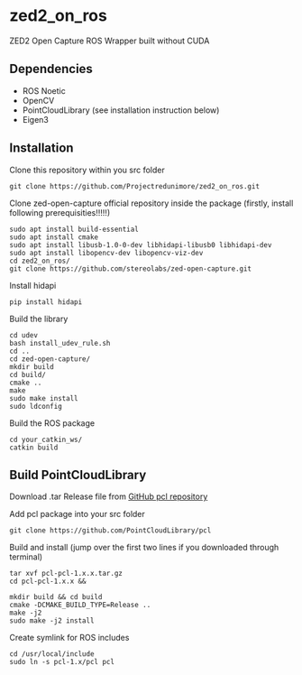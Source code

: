 
# zed2_on_ros

ZED2 Open Capture ROS Wrapper built without CUDA

## Dependencies

 - ROS Noetic
 - OpenCV
 -  PointCloudLibrary (see installation instruction below)
 - Eigen3

## Installation

Clone this repository within you src folder

    git clone https://github.com/Projectredunimore/zed2_on_ros.git

Clone zed-open-capture official repository inside the package (firstly, install following prerequisities!!!!!)

    sudo apt install build-essential
    sudo apt install cmake
    sudo apt install libusb-1.0-0-dev libhidapi-libusb0 libhidapi-dev
    sudo apt install libopencv-dev libopencv-viz-dev
    cd zed2_on_ros/
    git clone https://github.com/stereolabs/zed-open-capture.git

Install hidapi

    pip install hidapi

Build the library
    
    cd udev
    bash install_udev_rule.sh
    cd ..
    cd zed-open-capture/
    mkdir build
    cd build/
    cmake ..
    make
    sudo make install
    sudo ldconfig

   Build the ROS package   

    cd your_catkin_ws/
    catkin build
   
   ## Build PointCloudLibrary
  
  Download .tar Release file from [GitHub pcl repository](https://github.com/PointCloudLibrary/pcl)

Add pcl package into your src folder

    git clone https://github.com/PointCloudLibrary/pcl

Build and install (jump over the first two lines if you downloaded through terminal)

    tar xvf pcl-pcl-1.x.x.tar.gz
    cd pcl-pcl-1.x.x && 
    
    mkdir build && cd build
	cmake -DCMAKE_BUILD_TYPE=Release ..
	make -j2
	sudo make -j2 install

Create symlink for ROS includes

    cd /usr/local/include
    sudo ln -s pcl-1.x/pcl pcl 
